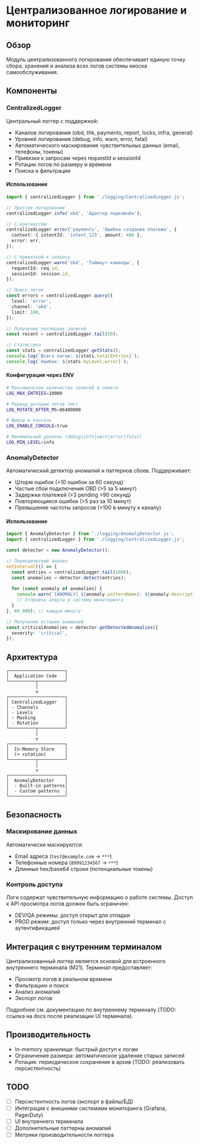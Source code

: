 # Централизованное логирование и мониторинг

## Обзор

Модуль централизованного логирования обеспечивает единую точку сбора, хранения и анализа всех логов системы киоска самообслуживания.

## Компоненты

### CentralizedLogger

Центральный логгер с поддержкой:
- Каналов логирования (obd, thk, payments, report, locks, infra, general)
- Уровней логирования (debug, info, warn, error, fatal)
- Автоматического маскирования чувствительных данных (email, телефоны, токены)
- Привязки к запросам через requestId и sessionId
- Ротации логов по размеру и времени
- Поиска и фильтрации

#### Использование

```typescript
import { centralizedLogger } from './logging/CentralizedLogger.js';

// Простое логирование
centralizedLogger.info('obd', 'Адаптер подключён');

// С контекстом
centralizedLogger.error('payments', 'Ошибка создания платежа', {
  context: { intentId: 'intent_123', amount: 480 },
  error: err,
});

// С привязкой к запросу
centralizedLogger.warn('obd', 'Таймаут команды', {
  requestId: req.id,
  sessionId: session.id,
});

// Поиск логов
const errors = centralizedLogger.query({
  level: 'error',
  channel: 'obd',
  limit: 100,
});

// Получение последних записей
const recent = centralizedLogger.tail(50);

// Статистика
const stats = centralizedLogger.getStats();
console.log(`Всего логов: ${stats.totalEntries}`);
console.log(`Ошибок: ${stats.byLevel.error}`);
```

#### Конфигурация через ENV

```bash
# Максимальное количество записей в памяти
LOG_MAX_ENTRIES=10000

# Период ротации логов (мс)
LOG_ROTATE_AFTER_MS=86400000

# Вывод в консоль
LOG_ENABLE_CONSOLE=true

# Минимальный уровень (debug|info|warn|error|fatal)
LOG_MIN_LEVEL=info
```

### AnomalyDetector

Автоматический детектор аномалий и паттернов сбоев. Поддерживает:
- Шторм ошибок (>10 ошибок за 60 секунд)
- Частые сбои подключения OBD (>5 за 5 минут)
- Задержки платежей (>3 pending >90 секунд)
- Повторяющиеся ошибки (>5 раз за 10 минут)
- Превышение частоты запросов (>100 в минуту к каналу)

#### Использование

```typescript
import { AnomalyDetector } from './logging/AnomalyDetector.js';
import { centralizedLogger } from './logging/CentralizedLogger.js';

const detector = new AnomalyDetector();

// Периодический анализ
setInterval(() => {
  const entries = centralizedLogger.tail(1000);
  const anomalies = detector.detect(entries);
  
  for (const anomaly of anomalies) {
    console.warn(`[ANOMALY] ${anomaly.patternName}: ${anomaly.description}`);
    // Отправка алерта в систему мониторинга
  }
}, 60_000); // каждую минуту

// Получение истории аномалий
const criticalAnomalies = detector.getDetectedAnomalies({
  severity: 'critical',
});
```

## Архитектура

```
┌─────────────────────┐
│  Application Code   │
└──────────┬──────────┘
           │
           v
┌─────────────────────┐
│ CentralizedLogger   │
│ - Channels          │
│ - Levels            │
│ - Masking           │
│ - Rotation          │
└──────────┬──────────┘
           │
           v
┌─────────────────────┐
│  In-Memory Store    │
│  (+ rotation)       │
└──────────┬──────────┘
           │
           v
┌─────────────────────┐
│  AnomalyDetector    │
│  - Built-in patterns│
│  - Custom patterns  │
└─────────────────────┘
```

## Безопасность

### Маскирование данных

Автоматически маскируются:
- Email адреса (`test@example.com` → `***`)
- Телефонные номера (`89991234567` → `***`)
- Длинные hex/base64 строки (потенциальные токены)

### Контроль доступа

Логи содержат чувствительную информацию о работе системы. Доступ к API просмотра логов должен быть ограничен:
- DEV/QA режимы: доступ открыт для отладки
- PROD режим: доступ только через внутренний терминал с аутентификацией

## Интеграция с внутренним терминалом

Централизованный логгер является основой для встроенного внутреннего терминала (M21). Терминал предоставляет:
- Просмотр логов в реальном времени
- Фильтрацию и поиск
- Анализ аномалий
- Экспорт логов

Подробнее см. документацию по внутреннему терминалу (TODO: ссылка на docs после реализации UI терминала).

## Производительность

- In-memory хранилище: быстрый доступ к логам
- Ограничение размера: автоматическое удаление старых записей
- Ротация: периодическое сохранение в архив (TODO: реализовать персистентность)

## TODO

- [ ] Персистентность логов (экспорт в файлы/БД)
- [ ] Интеграция с внешними системами мониторинга (Grafana, PagerDuty)
- [ ] UI внутреннего терминала
- [ ] Дополнительные паттерны аномалий
- [ ] Метрики производительности логгера

